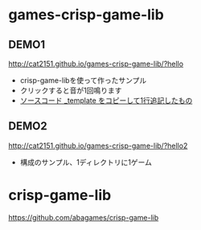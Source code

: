 # games-crisp-game-lib

## DEMO1
http://cat2151.github.io/games-crisp-game-lib/?hello
- crisp-game-libを使って作ったサンプル
- クリックすると音が1回鳴ります
- [ソースコード _template をコピーして1行追記したもの](https://github.com/cat2151/games-crisp-game-lib/blob/main/docs/hello/main.js)

## DEMO2
http://cat2151.github.io/games-crisp-game-lib/?hello2
- 構成のサンプル、1ディレクトリに1ゲーム

# crisp-game-lib
https://github.com/abagames/crisp-game-lib
